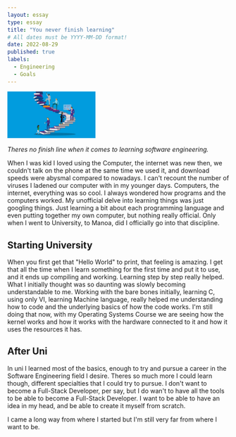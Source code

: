 ```yaml
---
layout: essay
type: essay
title: "You never finish learning"
# All dates must be YYYY-MM-DD format!
date: 2022-08-29
published: true
labels:
  - Engineering
  - Goals
---
```


<img width="200px" class="rounded float-start pe-4" src="../img/never_finish/lifelong_learning.jpg">

*Theres no finish line when it comes to learning software engineering.*

When I was kid I loved using the Computer, the internet was new then, we couldn't talk on the phone at the same time we used it, and download speeds were abysmal compared to nowadays.  I can't recount the number of viruses I ladened our computer with in my younger days.  Computers, the internet, everything was so cool.  I always wondered how programs and the computers worked.  My unofficial delve into learning things was just googling things.  Just learning a bit about each programming language and even putting together my own computer, but nothing really official.  Only when I went to University, to Manoa, did I officially go into that discipline.

## Starting University
When you first get that "Hello World" to print, that feeling is amazing.  I get that all the time when I learn something for the first time and put it to use, and it ends up compiling and working.  Learning step by step really helped.  What I initially thought was so daunting was slowly becoming understandable to me.  Working with the bare bones initially, learning C, using only VI, learning Machine language, really helped me understanding how to code and the underlying basics of how the code works.  I'm still doing that now, with my Operating Systems  Course we are seeing how  the kernel works and how it works with the hardware connected to it and how it uses the resources it has.

## After Uni
In uni I learned most of the basics, enough to try and pursue a career in the Software Engineering field I desire.  Theres so much more I could learn though, different specialties that I could try to pursue.  I don't want to become a Full-Stack Developer, per say, but I do wan't to have all the tools to be able to become a Full-Stack Developer.  I want to be able to have an idea in my head, and be able to create it myself from scratch.  

I came a long way from where I started but I'm still very far from where I want to be.  

